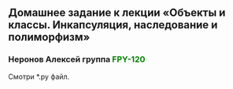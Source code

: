 ## Домашнее задание к лекции «Объекты и классы. Инкапсуляция, наследование и полиморфизм»

### Неронов Алексей группа <span style="color:green">**FPY-120**</span>

Смотри *.py файл.